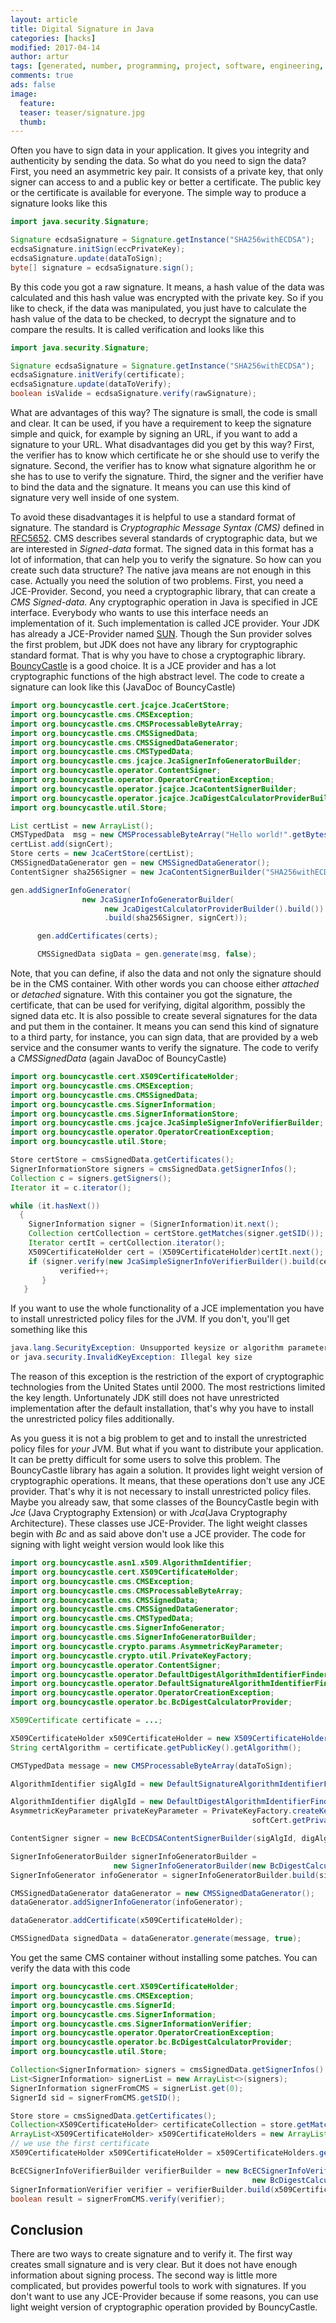 ```yaml
---
layout: article
title: Digital Signature in Java
categories: [hacks]
modified: 2017-04-14
author: artur
tags: [generated, number, programming, project, software, engineering, cryptography]
comments: true
ads: false
image:
  feature:
  teaser: teaser/signature.jpg
  thumb:
---
```


Often you have to sign data in your application.
It gives you integrity and authenticity by sending the data.
So what do you need to sign the data? First, you need an asymmetric key pair. It consists of a private key,
that only signer can access to and a public key or better a certificate.
The public key or the certificate is available for everyone. The simple way to produce a signature looks like this

```java
import java.security.Signature;

Signature ecdsaSignature = Signature.getInstance("SHA256withECDSA");
ecdsaSignature.initSign(eccPrivateKey);
ecdsaSignature.update(dataToSign);
byte[] signature = ecdsaSignature.sign();
```

By this code you got a raw signature. It means, a hash value of the data was calculated and this hash value was
encrypted with the private key. So if you like to check, if the data was manipulated, you just have to calculate the
hash value of the data to be checked, to decrypt the signature and to compare the results. It is called verification and looks like this

```java
import java.security.Signature;

Signature ecdsaSignature = Signature.getInstance("SHA256withECDSA");
ecdsaSignature.initVerify(certificate);
ecdsaSignature.update(dataToVerify);
boolean isValide = ecdsaSignature.verify(rawSignature);
```

What are advantages of this way? The signature is small, the code is small and clear. It can be used, if you have a requirement to keep 
the signature simple and quick, for example by signing an URL, if you want to add a signature to your URL. What disadvantages did you get by
this way? First, the verifier has to know which certificate he or she should use to verify the signature. Second, the verifier has to know
what signature algorithm he or she has to use to verify the signature. Third, the signer and the verifier have to bind the data and the signature.
It means you can use this kind of signature very well inside of one system.

To avoid these disadvantages it is helpful to use a standard format of signature. The standard is *Cryptographic Message Syntax (CMS)* defined in
[RFC5652](https://tools.ietf.org/html/rfc5652). CMS describes several standards of cryptographic data, but we are interested in *Signed-data* format.
The signed data in this format has a lot of information, that can help you to verify the signature. So how can you create such data structure?
The native java means are not enough in this case. Actually you need the solution of two problems.
First, you need a JCE-Provider. Second, you need a cryptographic library, that can create a *CMS Signed-data*.
Any cryptographic operation in Java is specified in JCE interface. Everybody who wants to use this interface needs 
an implementation of it. Such implementation is called JCE provider. Your JDK has already a JCE-Provider named
[SUN](http://docs.oracle.com/javase/8/docs/technotes/guides/security/SunProviders.html#SUNProvider). 
Though the Sun provider solves the first problem, but JDK does not have any library for cryptographic standard format.
That is why you have to chose a cryptographic library.
[BouncyCastle](https://www.bouncycastle.org/java.html) is a good choice. It is a JCE provider
and has a lot cryptographic functions of the high abstract level. The code to create a signature can look like this (JavaDoc of BouncyCastle)

```java
import org.bouncycastle.cert.jcajce.JcaCertStore;
import org.bouncycastle.cms.CMSException;
import org.bouncycastle.cms.CMSProcessableByteArray;
import org.bouncycastle.cms.CMSSignedData;
import org.bouncycastle.cms.CMSSignedDataGenerator;
import org.bouncycastle.cms.CMSTypedData;
import org.bouncycastle.cms.jcajce.JcaSignerInfoGeneratorBuilder;
import org.bouncycastle.operator.ContentSigner;
import org.bouncycastle.operator.OperatorCreationException;
import org.bouncycastle.operator.jcajce.JcaContentSignerBuilder;
import org.bouncycastle.operator.jcajce.JcaDigestCalculatorProviderBuilder;
import org.bouncycastle.util.Store;

List certList = new ArrayList();
CMSTypedData  msg = new CMSProcessableByteArray("Hello world!".getBytes());
certList.add(signCert);
Store certs = new JcaCertStore(certList);
CMSSignedDataGenerator gen = new CMSSignedDataGenerator();
ContentSigner sha256Signer = new JcaContentSignerBuilder("SHA256withECDSA").build(signKP.getPrivate());

gen.addSignerInfoGenerator(
                new JcaSignerInfoGeneratorBuilder(
                     new JcaDigestCalculatorProviderBuilder().build())
                     .build(sha256Signer, signCert));

      gen.addCertificates(certs);

      CMSSignedData sigData = gen.generate(msg, false);
```

Note, that you can define, if also the data and not only the signature should be in the CMS container. With other words you can choose either 
_attached_ or _detached_ signature.
With this container you got the signature,
the certificate, that can be used for verifying, digital algorithm, possibly the signed data etc.
It is also possible to create several signatures for the data and put them in the container. It means you can send this kind of signature
to a third party, for instance, you can sign data, that are provided by a web service and the consumer wants to verify the signature.
The code to verify a *CMSSignedData* (again JavaDoc of BouncyCastle)

```java
import org.bouncycastle.cert.X509CertificateHolder;
import org.bouncycastle.cms.CMSException;
import org.bouncycastle.cms.CMSSignedData;
import org.bouncycastle.cms.SignerInformation;
import org.bouncycastle.cms.SignerInformationStore;
import org.bouncycastle.cms.jcajce.JcaSimpleSignerInfoVerifierBuilder;
import org.bouncycastle.operator.OperatorCreationException;
import org.bouncycastle.util.Store;

Store certStore = cmsSignedData.getCertificates();
SignerInformationStore signers = cmsSignedData.getSignerInfos();
Collection c = signers.getSigners();
Iterator it = c.iterator();

while (it.hasNext())
  {
    SignerInformation signer = (SignerInformation)it.next();
    Collection certCollection = certStore.getMatches(signer.getSID());
    Iterator certIt = certCollection.iterator();
    X509CertificateHolder cert = (X509CertificateHolder)certIt.next();
    if (signer.verify(new JcaSimpleSignerInfoVerifierBuilder().build(cert))) {
           verified++;
       }
   }
```

If you want to use the whole functionality of a JCE implementation you have to install unrestricted policy files for the JVM. If you don't,
you'll get something like this

```java
java.lang.SecurityException: Unsupported keysize or algorithm parameters 
or java.security.InvalidKeyException: Illegal key size
```

The reason of this exception is the restriction of the export of cryptographic technologies from the United States until 2000.
The most restrictions limited the key length. Unfortunately JDK still does not have unrestricted implementation after the default installation,
that's why you have to install the unrestricted policy files additionally.

As you guess it is not a big problem to get and to install the unrestricted policy files for *your* JVM. But what if you 
want to distribute your application. It can be pretty difficult for some users to solve this problem. The BouncyCastle library
has again a solution. It provides light weight version of cryptographic operations. It means, that these operations don't use any JCE
provider. That's why it is not necessary to install unrestricted policy files. Maybe you already saw, that some classes of the BouncyCastle
begin with _Jce_  (Java Cryptography Extension) or with _Jca_(Java Cryptography Architecture). These classes use JCE-Provider.
The light weight classes begin with _Bc_ and as said above don't use a JCE provider.
The code for signing with light weight version would look like this

```java
import org.bouncycastle.asn1.x509.AlgorithmIdentifier;
import org.bouncycastle.cert.X509CertificateHolder;
import org.bouncycastle.cms.CMSException;
import org.bouncycastle.cms.CMSProcessableByteArray;
import org.bouncycastle.cms.CMSSignedData;
import org.bouncycastle.cms.CMSSignedDataGenerator;
import org.bouncycastle.cms.CMSTypedData;
import org.bouncycastle.cms.SignerInfoGenerator;
import org.bouncycastle.cms.SignerInfoGeneratorBuilder;
import org.bouncycastle.crypto.params.AsymmetricKeyParameter;
import org.bouncycastle.crypto.util.PrivateKeyFactory;
import org.bouncycastle.operator.ContentSigner;
import org.bouncycastle.operator.DefaultDigestAlgorithmIdentifierFinder;
import org.bouncycastle.operator.DefaultSignatureAlgorithmIdentifierFinder;
import org.bouncycastle.operator.OperatorCreationException;
import org.bouncycastle.operator.bc.BcDigestCalculatorProvider;

X509Certificate certificate = ...;

X509CertificateHolder x509CertificateHolder = new X509CertificateHolder(certificate.getEncoded());
String certAlgorithm = certificate.getPublicKey().getAlgorithm();

CMSTypedData message = new CMSProcessableByteArray(dataToSign);

AlgorithmIdentifier sigAlgId = new DefaultSignatureAlgorithmIdentifierFinder().find("SHA256WithECDSA");

AlgorithmIdentifier digAlgId = new DefaultDigestAlgorithmIdentifierFinder().find(sigAlgId);
AsymmetricKeyParameter privateKeyParameter = PrivateKeyFactory.createKey(
                                                      softCert.getPrivateKey().getEncoded());

ContentSigner signer = new BcECDSAContentSignerBuilder(sigAlgId, digAlgId).build(privateKeyParameter);

SignerInfoGeneratorBuilder signerInfoGeneratorBuilder = 
                       new SignerInfoGeneratorBuilder(new BcDigestCalculatorProvider());
SignerInfoGenerator infoGenerator = signerInfoGeneratorBuilder.build(signer, x509CertificateHolder);

CMSSignedDataGenerator dataGenerator = new CMSSignedDataGenerator();
dataGenerator.addSignerInfoGenerator(infoGenerator);

dataGenerator.addCertificate(x509CertificateHolder);

CMSSignedData signedData = dataGenerator.generate(message, true);
```

You get the same CMS container without installing some patches. You can verify the data with this code

```java
import org.bouncycastle.cert.X509CertificateHolder;
import org.bouncycastle.cms.CMSException;
import org.bouncycastle.cms.SignerId;
import org.bouncycastle.cms.SignerInformation;
import org.bouncycastle.cms.SignerInformationVerifier;
import org.bouncycastle.operator.OperatorCreationException;
import org.bouncycastle.operator.bc.BcDigestCalculatorProvider;
import org.bouncycastle.util.Store;

Collection<SignerInformation> signers = cmsSignedData.getSignerInfos().getSigners();
List<SignerInformation> signerList = new ArrayList<>(signers);
SignerInformation signerFromCMS = signerList.get(0);
SignerId sid = signerFromCMS.getSID();

Store store = cmsSignedData.getCertificates();
Collection<X509CertificateHolder> certificateCollection = store.getMatches(sid);
ArrayList<X509CertificateHolder> x509CertificateHolders = new ArrayList<>(certificateCollection);
// we use the first certificate
X509CertificateHolder x509CertificateHolder = x509CertificateHolders.get(0);

BcECSignerInfoVerifierBuilder verifierBuilder = new BcECSignerInfoVerifierBuilder(
                                                      new BcDigestCalculatorProvider());
SignerInformationVerifier verifier = verifierBuilder.build(x509CertificateHolder);
boolean result = signerFromCMS.verify(verifier);
```

## Conclusion
There are two ways to create signature and to verify it. The first way creates small signature and is very clear. But it does not have enough 
information about signing process. The second way is little more complicated, but provides powerful tools to work with signatures. If you don't want 
to use any JCE-Provider because if some reasons, you can use light weight version of cryptographic operation provided by BouncyCastle.
